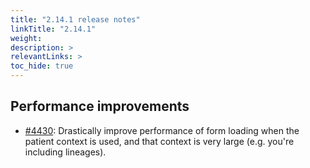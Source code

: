 ```yaml
---
title: "2.14.1 release notes"
linkTitle: "2.14.1"
weight: 
description: >
relevantLinks: >
toc_hide: true
---
```


## Performance improvements

- [#4430](https://github.com/medic/cht-core/issues/4430): Drastically improve performance of form loading when the patient context is used, and that context is very large (e.g. you're including lineages).
